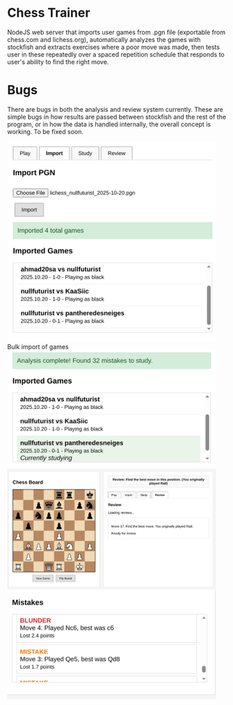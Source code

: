 # Chess Trainer
NodeJS web server that imports user games from .pgn file (exportable from chess.com and lichess.org), automatically analyzes the
games with stockfish and extracts exercises where a poor move was made, then tests user in these repeatedly over a spaced repetition
schedule that responds to user's ability to find the right move.

# Bugs
There are bugs in both the analysis and review system currently. These are simple bugs in how results are passed between stockfish 
and the rest of the program, or in how the data is handled internally, the overall concept is working. To be fixed soon.

<img src='import1.jpg' width='480'/>
Bulk import of games

<img src='import2.jpg' width='480'/>
<img src='import3.jpg' width='480'/>
<img src='import4.jpg' width='480'/>


